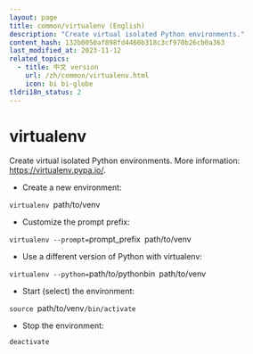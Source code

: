 ```yaml
---
layout: page
title: common/virtualenv (English)
description: "Create virtual isolated Python environments."
content_hash: 132b0050af898fd4460b318c3cf970b26cb0a363
last_modified_at: 2023-11-12
related_topics:
  - title: 中文 version
    url: /zh/common/virtualenv.html
    icon: bi bi-globe
tldri18n_status: 2
---
```

# virtualenv

Create virtual isolated Python environments.
More information: <https://virtualenv.pypa.io/>.

- Create a new environment:

`virtualenv `<span class="tldr-var badge badge-pill bg-dark-lm bg-white-dm text-white-lm text-dark-dm font-weight-bold">path/to/venv</span>

- Customize the prompt prefix:

`virtualenv --prompt=`<span class="tldr-var badge badge-pill bg-dark-lm bg-white-dm text-white-lm text-dark-dm font-weight-bold">prompt_prefix</span>` `<span class="tldr-var badge badge-pill bg-dark-lm bg-white-dm text-white-lm text-dark-dm font-weight-bold">path/to/venv</span>

- Use a different version of Python with virtualenv:

`virtualenv --python=`<span class="tldr-var badge badge-pill bg-dark-lm bg-white-dm text-white-lm text-dark-dm font-weight-bold">path/to/pythonbin</span>` `<span class="tldr-var badge badge-pill bg-dark-lm bg-white-dm text-white-lm text-dark-dm font-weight-bold">path/to/venv</span>

- Start (select) the environment:

`source `<span class="tldr-var badge badge-pill bg-dark-lm bg-white-dm text-white-lm text-dark-dm font-weight-bold">path/to/venv</span>`/bin/activate`

- Stop the environment:

`deactivate`
